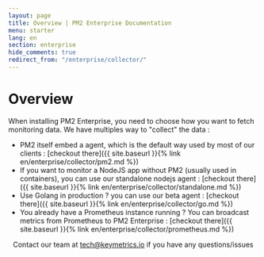```yaml
---
layout: page
title: Overview | PM2 Enterprise Documentation
menu: starter
lang: en
section: enterprise
hide_comments: true
redirect_from: "/enterprise/collector/"
---
```


# Overview

When installing PM2 Enterprise, you need to choose how you want to fetch monitoring data. We have multiples way to "collect" the data :

- PM2 itself embed a agent, which is the default way used by most of our clients : [checkout there]({{ site.baseurl }}{% link en/enterprise/collector/pm2.md %})
- If you want to monitor a NodeJS app without PM2 (usually used in containers), you can use our standalone nodejs agent : [checkout there]({{ site.baseurl }}{% link en/enterprise/collector/standalone.md %})
- Use Golang in production ? you can use our beta agent : [checkout there]({{ site.baseurl }}{% link en/enterprise/collector/go.md %})
- You already have a Prometheus instance running ? You can broadcast metrics from Prometheus to PM2 Enterprise : [checkout there]({{ site.baseurl }}{% link en/enterprise/collector/prometheus.md %})




<center>
Contact our team at <a href="mailto:tech@keymetrics.io">tech@keymetrics.io</a> if you have any questions/issues
</center>
